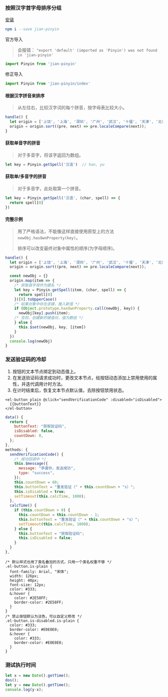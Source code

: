 ### 按照汉字首字母排序分组

[安装](https://www.npmjs.com/package/jian-pinyin/v/0.2.0?activeTab=versions)

```elm
npm i --save jian-pinyin
```

官方导入

> 会报错： `"export 'default' (imported as 'Pinyin') was not found in 'jian-pinyin'`

```javascript
import Pinyin from 'jian-pinyin'
```

修正导入

```javascript
import Pinyin from 'jian-pinyin/index'
```

#### 根据汉字拼音来排序  

> 从左往右，比较汉字词的每个拼音，按字母表比较大小。

```javascript
handle() {
  let origin = ['上饶', '上海', '深圳', '广州', '武汉', '十堰', '天津', '北京'];
  origin = origin.sort((pre, next) => pre.localeCompare(next));
}
```

#### 获取单音字的拼音  

> 对于多音字，将该字返回为数组。

```javascript
let key = Pinyin.getSpell('汉语')  // han, yu
```

#### 获取单/多音字的拼音

> 对于多音字，此处取第一个拼音。  

```javascript
let key = Pinyin.getSpell('汉语', (char, spell) => {
  return spell[0]
})
```

#### 完整示例

> 用了严格语法，不能像这样直接使用原型上的方法 `newObj.hasOwnProperty(key)`。
>
> 排序可以改变最终对象中属性的顺序(为字母顺序)。

```javascript
handle() {
  let origin = ['上饶', '上海', '深圳', '广州', '武汉', '十堰', '天津', '北京'];
  origin = origin.sort((pre, next) => pre.localeCompare(next));

  const newObj = {}
  origin.map(item => {
    /* 获取首字母作为键名 */
    let key = Pinyin.getSpell(item, (char, spell) => {
      return spell[0]
    })[0].toUpperCase()
    /* 如果对象中存在该键，推入新值 */
    if (Object.prototype.hasOwnProperty.call(newObj, key)) {
      newObj[key].push(item);
    /* 否则，创建新的键值对，值为数组 */
    } else { 
      this.$set(newObj, key, [item])
    }
  })
  console.log(newObj)
}
```

### 发送验证码的冷却

1. 按钮的文本节点绑定到动态值上。
2. 在发送验证码请求成功时，更改文本节点，给按钮动态添加上禁用使用的属性，并迭代调用计时方法。
3. 在计时结束后，恢复文本节点默认值，去除按钮禁用状态。

```vue
<el-button plain @click="sendVerificationCode" :disabled="isDisabled">
  {{buttonText}}
</el-button>
```

```javascript
data() {
  return {
    buttonText: "获取验证码",
    isDisabled: false,
    countDown: 0,
  };
},
methods: {
  sendVerificationCode() {
    /* 成功回调中 */
    this.$message({
      message: "恭喜你，发送成功",
      type: "success",
    });
    this.countDown = 60;
    this.buttonText = "重发验证（" + this.countDown + "s）";
    this.isDisabled = true;
    setTimeout(this.calcTime, 1000);
  },
  calcTime() {
    if (this.countDown > 0) {
      this.countDown = this.countDown - 1;
      this.buttonText = "重发验证（" + this.countDown + "s）";
      setTimeout(this.calcTime, 1000);
    } else {
      this.buttonText = "获取验证码";
      this.isDisabled = false;
    }
  }
},
```

```less
/* 默认样式也用了类名叠加的方式，只用一个类名权重不够 */
.el-button.is-plain {
  font-family: Arial, "宋体";
  width: 126px;
  height: 40px;
  font-size: 12px;
  color: #333;
  &:hover {
    color: #2E58FF;
    border-color: #2E58FF;
  }
}
/* 禁止按钮默认为淡色，可以自定义修改 */
.el-button.is-disabled.is-plain {
  color: #333;
  border-color: #E0E0E0;
  &:hover {
    color: #333;
    border-color: #E0E0E0;
  }
}
```

### 测试执行时间  

```javascript
let x = new Date().getTime();
dos();	
let y = new Date().getTime();
console.log(y-x);
```







